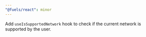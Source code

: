 ```yaml
---
"@fuels/react": minor
---
```


Add `useIsSupportedNetwork` hook to check if the current network is supported by the user.
